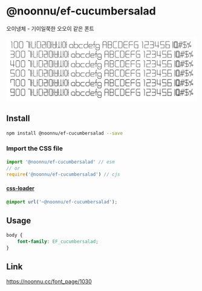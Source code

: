 # @noonnu/ef-cucumbersalad

오이냉체 - 기이일쭉한 오오이 같은 폰트

![example](./example.png)

## Install

```bash
npm install @noonnu/ef-cucumbersalad --save
```

### Import the CSS file

```js
import '@noonnu/ef-cucumbersalad' // esm
// or
require('@noonnu/ef-cucumbersalad') // cjs
```

#### [css-loader](https://github.com/webpack-contrib/css-loader)

```css
@import url('~@noonnu/ef-cucumbersalad');
```

## Usage

```css
body {
    font-family: EF_cucumbersalad;
}
```

## Link

https://noonnu.cc/font_page/1030
